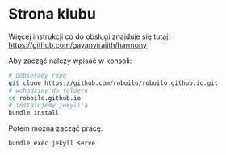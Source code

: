 # Strona klubu

Więcej instrukcji co do obsługi znajduje się tutaj: https://github.com/gayanvirajith/harmony

Aby zacząć należy wpisać w konsoli:

```bash
# pobieramy repo
git clone https://github.com/roboilo/roboilo.github.io.git
# wchodzimy do folderu
cd roboilo.github.io
# instalujemy jekyll'a
bundle install
```

Potem można zacząć pracę:
```bash
bundle exec jekyll serve
```
